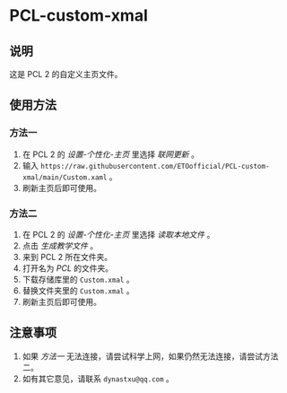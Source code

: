 # PCL-custom-xmal
## 说明
这是 PCL 2 的自定义主页文件。
## 使用方法
### 方法一
1. 在 PCL 2 的 *设置-个性化-主页* 里选择 *联网更新* 。
2. 输入 `https://raw.githubusercontent.com/ETOofficial/PCL-custom-xmal/main/Custom.xaml` 。
3. 刷新主页后即可使用。
### 方法二
1. 在 PCL 2 的 *设置-个性化-主页* 里选择 *读取本地文件* 。
2. 点击 *生成教学文件* 。
3. 来到 PCL 2 所在文件夹。
4. 打开名为 *PCL* 的文件夹。
5. 下载存储库里的 `Custom.xmal` 。
6. 替换文件夹里的 `Custom.xmal` 。
7. 刷新主页后即可使用。
## 注意事项
1. 如果 *方法一* 无法连接，请尝试科学上网，如果仍然无法连接，请尝试方法二。
2. 如有其它意见，请联系 `dynastxu@qq.com` 。
